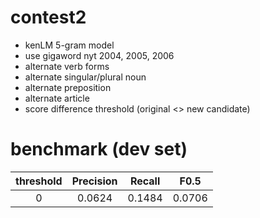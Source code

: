 # contest2

- kenLM 5-gram model
- use gigaword nyt 2004, 2005, 2006
- alternate verb forms
- alternate singular/plural noun
- alternate preposition
- alternate article
- score difference threshold (original <> new candidate)

# benchmark (dev set)

|threshold|Precision|Recall|F0.5|
|:-:|:-:|:-:|:-:|
|0|0.0624|0.1484|0.0706|
